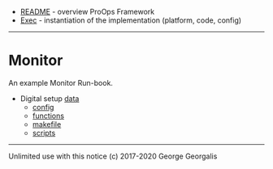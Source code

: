 * [README](README.md) - overview ProOps Framework
* [Exec](exec.md) - instantiation of the implementation (platform, code, config)
---
# Monitor

An example Monitor Run-book.

* Digital setup [data](./exec/monitor/)
  * [config](./exec/monitor/example.conf)
  * [functions](./exec/monitor/example.func.bash)
  * [makefile](./exec/monitor/makefile)
  * [scripts](./exec/monitor/sub)

---
Unlimited use with this notice (c) 2017-2020 George Georgalis
